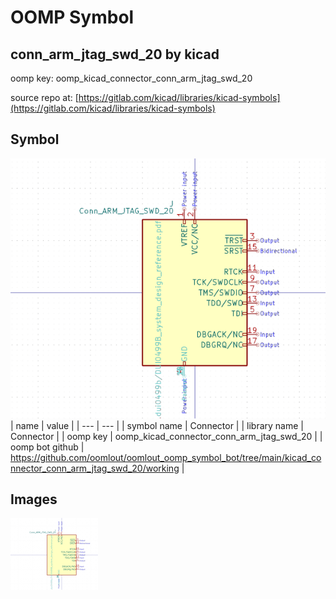 # OOMP Symbol  
## conn_arm_jtag_swd_20  by kicad  
  
oomp key: oomp_kicad_connector_conn_arm_jtag_swd_20  
  
source repo at: [https://gitlab.com/kicad/libraries/kicad-symbols](https://gitlab.com/kicad/libraries/kicad-symbols)  
## Symbol  
  
[![working.png](working_600.png)](working.png)  
| name | value | 
| --- | --- | 
| symbol name | Connector | 
| library name | Connector | 
| oomp key | oomp_kicad_connector_conn_arm_jtag_swd_20 | 
| oomp bot github | https://github.com/oomlout/oomlout_oomp_symbol_bot/tree/main/kicad_connector_conn_arm_jtag_swd_20/working | 
## Images  
  
[![working.png](working_140.png)](working.png)  
